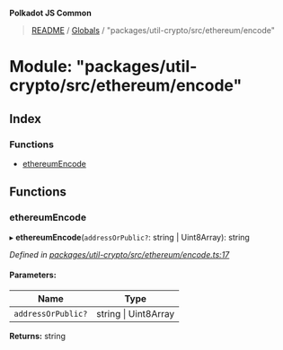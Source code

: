 **Polkadot JS Common**

> [README](../README.md) / [Globals](../globals.md) / "packages/util-crypto/src/ethereum/encode"

# Module: "packages/util-crypto/src/ethereum/encode"

## Index

### Functions

* [ethereumEncode](_packages_util_crypto_src_ethereum_encode_.md#ethereumencode)

## Functions

### ethereumEncode

▸ **ethereumEncode**(`addressOrPublic?`: string \| Uint8Array): string

*Defined in [packages/util-crypto/src/ethereum/encode.ts:17](https://github.com/polkadot-js/common/blob/30198d1a/packages/util-crypto/src/ethereum/encode.ts#L17)*

#### Parameters:

Name | Type |
------ | ------ |
`addressOrPublic?` | string \| Uint8Array |

**Returns:** string
